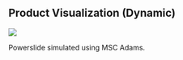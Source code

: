 ##  Product Visualization (Dynamic)

<!--![](resources/images/vis/Motor_partsolutions.gif)--> <!-- .element width="50%" -->

![](resources/images/vis/Simulation_of_powerslide.gif) <!-- .element width="50%" -->
<p>
  <span>Powerslide simulated using MSC Adams.</span><!-- .element: class="caption" -->
</p><!-- .element: class="caption-wrapper" -->
